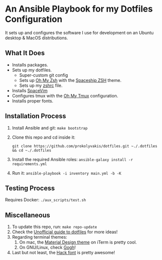 # An Ansible Playbook for my Dotfiles Configuration

It sets up and configures the software I use for development on an Ubuntu desktop & MacOS distributions. 

## What It Does
- Installs packages.
- Sets up my dotfiles.
  - Super-custom git config
  - Sets up [Oh My Zsh](https://ohmyz.sh/) with the [Spaceship ZSH](https://github.com/denysdovhan/spaceship-prompt) theme.
  - Sets up my [zshrc](./files/link/bashrc) file.
- Installs [SpaceVim](https://spacevim.org/)
- Configures tmux with the [Oh My Tmux](https://github.com/gpakosz/.tmux) configuration.
- Installs proper fonts.

## Installation Process
1. Install Ansible and git: `make bootstrap`
2. Clone this repo and cd inside it: 
   
    ```
    git clone https://github.com/prokolyvakis/dotfiles.git ~./.dotfiles && cd ~./.dotfiles
    ```

3. Install the required Ansible roles: `ansible-galaxy install -r requirements.yml`
4. Run it: `ansible-playbook -i inventory main.yml -b -K`

## Testing Process 
Requires Docker: `./aux_scripts/test.sh`

## Miscellaneous
1. To update this repo, run: `make repo-update `
2. Check the [Unofficial guide to dotfiles](https://dotfiles.github.io/) for more ideas!
3. Regarding terminal themes:
   1. On mac, the [Material Design theme](https://github.com/MartinSeeler/iterm2-material-design) on iTerm is pretty cool.
   2. On GNU/Linux, check [Gogh](https://mayccoll.github.io/Gogh/)!
4. Last but not least, the [Hack font](https://sourcefoundry.org/hack/) is pretty awesome!